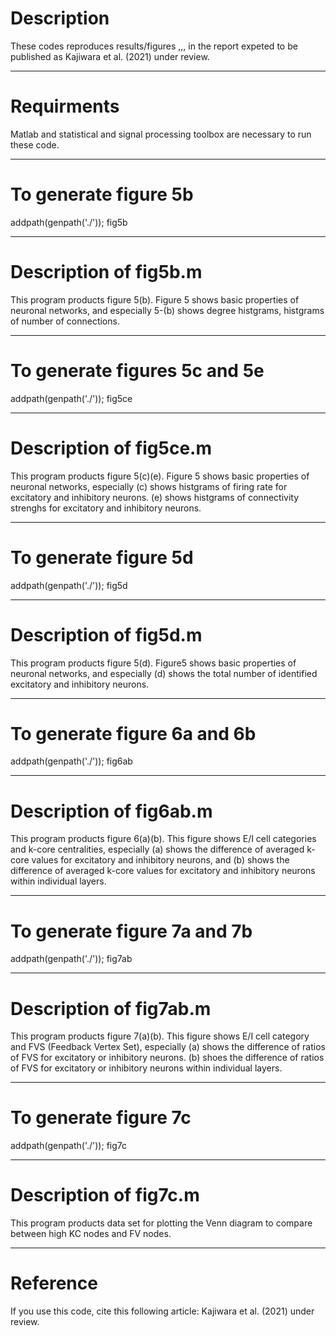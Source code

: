 # Description
   These codes reproduces results/figures ,,, in the report
   expeted to be published as Kajiwara et al. (2021) under review.
  
--------------
# Requirments
    
  Matlab and statistical and signal processing toolbox are necessary to run these code.
  
----------------
# To generate figure 5b
  
  addpath(genpath('./'));
  fig5b
  
----------------
# Description of fig5b.m
 
  This program products figure 5(b).
  Figure 5 shows basic properties of neuronal networks, and
  especially 5-(b) shows degree histgrams, histgrams of number of connections.

-----------------
# To generate figures 5c and 5e
  
   addpath(genpath('./'));
   fig5ce
  
----------------
# Description of fig5ce.m

  This program products figure 5(c)(e).
  Figure 5 shows basic properties of neuronal networks, especially
  (c) shows histgrams of firing rate for excitatory and inhibitory neurons.
  (e) shows histgrams of connectivity strenghs for excitatory and inhibitory neurons.

-----------------
# To generate figure 5d
  
   addpath(genpath('./'));
   fig5d
  
----------------
# Description of fig5d.m

  This program products figure 5(d).
  Figure5 shows basic properties of neuronal networks, and especially
  (d) shows the total number of identified excitatory and inhibitory neurons.

-----------------
# To generate figure 6a and 6b
  
   addpath(genpath('./'));
   fig6ab
  
----------------
# Description of fig6ab.m

  This program products figure 6(a)(b). 
  This figure shows E/I cell categories and k-core centralities, especially
  (a) shows the difference of averaged k-core values for excitatory and inhibitory neurons, and
  (b) shows the difference of averaged k-core values for excitatory and inhibitory neurons within individual layers.

-----------------
# To generate figure 7a and 7b
  
   addpath(genpath('./'));
   fig7ab
  
----------------
# Description of fig7ab.m

   This program products figure 7(a)(b).
   This figure shows E/I cell category and FVS (Feedback Vertex Set), especially
   (a) shows the difference of ratios of FVS for excitatory or inhibitory neurons.
   (b) shoes the difference of ratios of FVS for excitatory or inhibitory neurons within individual layers.

-----------------
# To generate figure 7c
  
   addpath(genpath('./'));
   fig7c
  
----------------
# Description of fig7c.m

   This program products data set for plotting the Venn diagram
   to compare between high KC nodes and FV nodes.

------------------
   # Reference
   If you use this code, cite this following article: 
   Kajiwara et al. (2021) under review.

